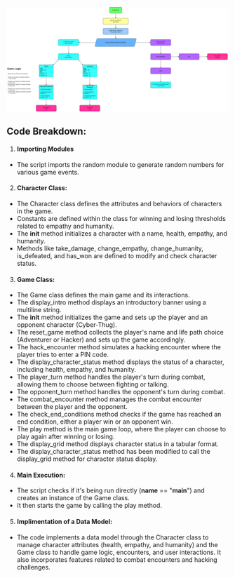 ![game_logic](/assets/documentation/game_logic.png "game_logic")

## Code Breakdown:

1. #### Importing Modules
- The script imports the random module to generate random numbers for various game events.

2. #### Character Class:
- The Character class defines the attributes and behaviors of characters in the game.
- Constants are defined within the class for winning and losing thresholds related to empathy and humanity.
- The __init__ method initializes a character with a name, health, empathy, and humanity.
- Methods like take_damage, change_empathy, change_humanity, is_defeated, and has_won are defined to modify and check character status.

3. #### Game Class:

- The Game class defines the main game and its interactions.
- The display_intro method displays an introductory banner using a multiline string.
- The __init__ method initializes the game and sets up the player and an opponent character (Cyber-Thug).
- The reset_game method collects the player's name and life path choice (Adventurer or Hacker) and sets up the game accordingly.
- The hack_encounter method simulates a hacking encounter where the player tries to enter a PIN code.
- The display_character_status method displays the status of a character, including health, empathy, and humanity.
- The player_turn method handles the player's turn during combat, allowing them to choose between fighting or talking.
- The opponent_turn method handles the opponent's turn during combat.
- The combat_encounter method manages the combat encounter between the player and the opponent.
- The check_end_conditions method checks if the game has reached an end condition, either a player win or an opponent win.
- The play method is the main game loop, where the player can choose to play again after winning or losing.
- The display_grid method displays character status in a tabular format.
- The display_character_status method has been modified to call the display_grid method for character status display.

4. #### Main Execution:
- The script checks if it's being run directly (__name__ == "__main__") and creates an instance of the Game class.
- It then starts the game by calling the play method.

5. #### Implimentation of a Data Model:
- The code implements a data model through the Character class to manage character attributes (health, empathy, and humanity) and the Game class to handle game logic, encounters, and user interactions. It also incorporates features related to combat encounters and hacking challenges.